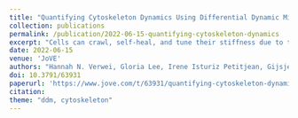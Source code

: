 ```yaml
---
title: "Quantifying Cytoskeleton Dynamics Using Differential Dynamic Microscopy"
collection: publications
permalink: /publication/2022-06-15-quantifying-cytoskeleton-dynamics
excerpt: "Cells can crawl, self-heal, and tune their stiffness due to their remarkably dynamic cytoskeleton. As such, reconstituting networks of cytoskeletal biopolymers may lead to a host of active and adaptable materials. However, engineering such materials with precisely tuned properties requires measuring how the dynamics depend on the network composition and synthesis methods. Quantifying such dynamics is challenged by variations across the time, space, and formulation space of composite networks. The protocol here describes how the Fourier analysis technique, differential dynamic microscopy (DDM), can quantify the dynamics of biopolymer networks and is particularly well suited for studies of cytoskeleton networks. DDM works on time sequences of images acquired using a range of microscopy modalities, including laser-scanning confocal, widefield fluorescence, and brightfield imaging. From such image sequences, one can extract characteristic decorrelation times of density fluctuations across a span of wave vectors. A user-friendly, open-source Python package to perform DDM analysis is also developed. With this package, one can measure the dynamics of labeled cytoskeleton components or of embedded tracer particles, as demonstrated here with data of intermediate filament (vimentin) networks and active actin-microtubule networks. Users with no prior programming or image processing experience will be able to perform DDM using this software package and associated documentation."
date: 2022-06-15
venue: 'JoVE'
authors: "Hannah N. Verwei, Gloria Lee, Irene Isturiz Petitjean, Gijsje H. Koenderink, Rae M. Robertson-Anderson, Ryan McGorty"
doi: 10.3791/63931
paperurl: 'https://www.jove.com/t/63931/quantifying-cytoskeleton-dynamics-using-differential-dynamic'
citation: 
theme: "ddm, cytoskeleton"
---
```

